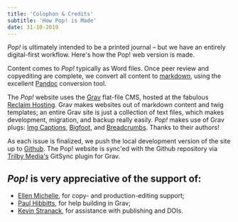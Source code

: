 ```yaml
---
title: 'Colophon & Credits'
subtitle: 'How Pop! is Made'
date: 31-10-2019
---
```


*Pop!* is ultimately intended to be a printed journal – but we have an entirely digital-first workflow. Here's how the Pop! web version is made.

Content comes to *Pop!* typically as Word files. Once peer review and copyediting are complete, we convert all content to [markdown](https://en.wikipedia.org/wiki/Markdown), using the excellent [Pandoc](https://pandoc.org) conversion tool.

The *Pop!* website uses the [Grav](https://getgrav.org) flat-file CMS, hosted at the fabulous [Reclaim Hosting](https://reclaimhosting.com). Grav makes websites out of markdown content and twig templates; an entire Grav site is just a collection of text files, which makes development, migration, and backup really easily.  *Pop!* makes use of Grav plugs: [Img Captions](https://github.com/olevik/grav-plugin-imgcaptions), [Bigfoot](https://github.com/CPPL/grav-bigfootjs), and [Breadcrumbs](https://github.com/getgrav/grav-plugin-breadcrumbs/blob/master/README.md). Thanks to their authors!

As each issue is finalized, we push the local development version of the site up to [Github](https://github.com/jmaxsfu/popjournal). The Pop! website is sync'ed with the Github repository via [Trilby Media's](https://trilby.media/) GitSync plugin for Grav.

## *Pop!* is very appreciative of the support of:

- [Ellen Michelle](https://ellenmichelle.com), for copy- and production-editing support;
- [Paul Hibbitts](http://www.hibbittsdesign.org/), for help building in Grav;
- [Kevin Stranack](https://pkp.sfu.ca/about/people), for assistance with publishing and DOIs.



